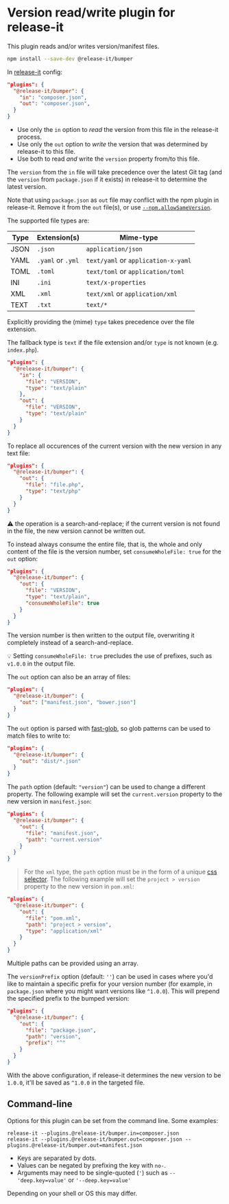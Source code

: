 # Version read/write plugin for release-it

This plugin reads and/or writes version/manifest files.

```sh
npm install --save-dev @release-it/bumper
```

In [release-it](https://github.com/release-it/release-it) config:

```json
"plugins": {
  "@release-it/bumper": {
    "in": "composer.json",
    "out": "composer.json",
  }
}
```

- Use only the `in` option to _read_ the version from this file in the release-it process.
- Use only the `out` option to _write_ the version that was determined by release-it to this file.
- Use both to read _and_ write the `version` property from/to this file.

The `version` from the `in` file will take precedence over the latest Git tag (and the `version` from `package.json` if
it exists) in release-it to determine the latest version.

Note that using `package.json` as `out` file may conflict with the npm plugin in release-it. Remove it from the `out`
file(s), or use
[`--npm.allowSameVersion`](https://github.com/release-it/release-it/blob/master/docs/npm.md#extra-arguments).

The supported file types are:

| Type | Extension(s)      | Mime-type                           |
| ---- | ----------------- | ----------------------------------- |
| JSON | `.json`           | `application/json`                  |
| YAML | `.yaml` or `.yml` | `text/yaml` or `application-x-yaml` |
| TOML | `.toml`           | `text/toml` or `application/toml`   |
| INI  | `.ini`            | `text/x-properties`                 |
| XML  | `.xml`            | `text/xml` or `application/xml`     |
| TEXT | `.txt`            | `text/*`                            |

Explicitly providing the (mime) `type` takes precedence over the file extension.

The fallback type is `text` if the file extension and/or `type` is not known (e.g. `index.php`).

```json
"plugins": {
  "@release-it/bumper": {
    "in": {
      "file": "VERSION",
      "type": "text/plain"
    },
    "out": {
      "file": "VERSION",
      "type": "text/plain"
    }
  }
}
```

To replace all occurences of the current version with the new version in any text file:

```json
"plugins": {
  "@release-it/bumper": {
    "out": {
      "file": "file.php",
      "type": "text/php"
    }
  }
}
```

:warning: the operation is a search-and-replace; if the current version is not found in the file, the new version cannot be written out.

To instead always consume the entire file, that is, the whole and only content of the file is the version number, set `consumeWholeFile: true` for the `out` option:

```json
"plugins": {
  "@release-it/bumper": {
    "out": {
      "file": "VERSION",
      "type": "text/plain",
      "consumeWholeFile": true
    }
  }
}
```

The version number is then written to the output file, overwriting it completely instead of a search-and-replace.

:bulb: Setting `consumeWholeFile: true` precludes the use of prefixes, such as `v1.0.0` in the output file.

The `out` option can also be an array of files:

```json
"plugins": {
  "@release-it/bumper": {
    "out": ["manifest.json", "bower.json"]
  }
}
```

The `out` option is parsed with [fast-glob](https://github.com/mrmlnc/fast-glob), so glob patterns can be used to match
files to write to:

```json
"plugins": {
  "@release-it/bumper": {
    "out": "dist/*.json"
  }
}
```

The `path` option (default: `"version"`) can be used to change a different property. The following example will set the
`current.version` property to the new version in `manifest.json`:

```json
"plugins": {
  "@release-it/bumper": {
    "out": {
      "file": "manifest.json",
      "path": "current.version"
    }
  }
}
```

> For the `xml` type, the `path` option must be in the form of a unique [css selector](https://www.w3.org/TR/selectors-4/#overview). The following example will set the
`project > version` property to the new version in `pom.xml`:

```json
"plugins": {
  "@release-it/bumper": {
    "out": {
      "file": "pom.xml",
      "path": "project > version",
      "type": "application/xml"
    }
  }
}
```

Multiple paths can be provided using an array.

The `versionPrefix` option (default: `''`) can be used in cases where you'd like to maintain a specific prefix for your version number (for example, in `package.json` where you might want versions like `^1.0.0`). This will prepend the specified prefix to the bumped version:

``` json
"plugins": {
  "@release-it/bumper": {
    "out": {
      "file": "package.json",
      "path": "version",
      "prefix": "^"
    }
  }
}
```

With the above configuration, if release-it determines the new version to be `1.0.0`, it'll be saved as `^1.0.0` in the targeted file.

## Command-line

Options for this plugin can be set from the command line. Some examples:

```
release-it --plugins.@release-it/bumper.in=composer.json
release-it --plugins.@release-it/bumper.out=composer.json --plugins.@release-it/bumper.out=manifest.json
```

- Keys are separated by dots.
- Values can be negated by prefixing the key with `no-`.
- Arguments may need to be single-quoted (`'`) such as `--'deep.key=value'` or `'--deep.key=value'`

Depending on your shell or OS this may differ.
